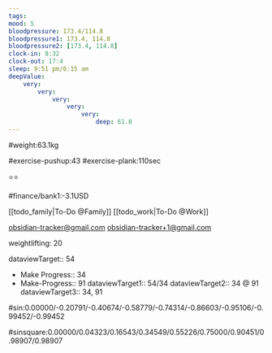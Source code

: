 ```yaml
---
tags: 
mood: 5
bloodpressure: 173.4/114.8
bloodpressure1: 173.4, 114.8
bloodpressure2: [173.4, 114.8]
clock-in: 8:32
clock-out: 17:4
sleep: 9:51 pm/6:15 am
deepValue: 
    very: 
        very: 
            very: 
                very: 
                    very: 
                        deep: 61.0
---
```


#weight:63.1kg

#exercise-pushup:43
#exercise-plank:110sec


⭐⭐


#finance/bank1:-3.1USD

[[todo_family|To-Do @Family]]
[[todo_work|To-Do @Work]]

obsidian-tracker@gmail.com
obsidian-tracker+1@gmail.com

weightlifting: 20

dataviewTarget:: 54
- Make Progress:: 34
- Make-Progress:: 91
dataviewTarget1:: 54/34
dataviewTarget2:: 34 @ 91
dataviewTarget3:: 34, 91

#sin:0.00000/-0.20791/-0.40674/-0.58779/-0.74314/-0.86603/-0.95106/-0.99452/-0.99452

#sinsquare:0.00000/0.04323/0.16543/0.34549/0.55226/0.75000/0.90451/0.98907/0.98907

